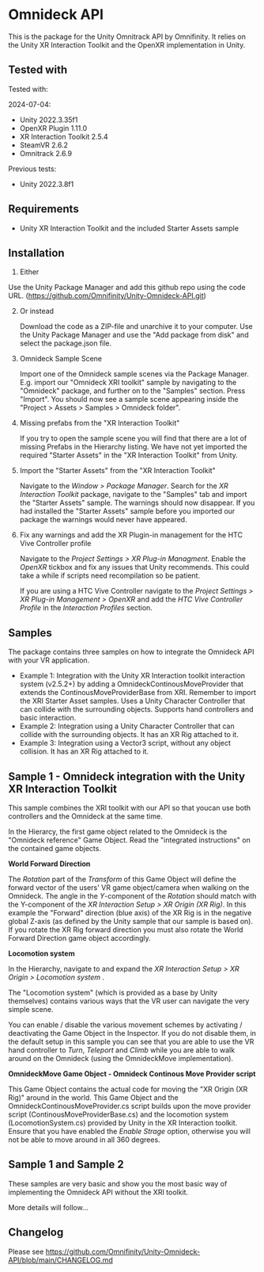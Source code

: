 # Omnideck API
This is the package for the Unity Omnitrack API by Omnifinity. It relies on the Unity XR Interaction Toolkit and the OpenXR implementation in Unity.

## Tested with
Tested with:

2024-07-04:
- Unity 2022.3.35f1
-   OpenXR Plugin 1.11.0
-   XR Interaction Toolkit 2.5.4
- SteamVR 2.6.2
- Omnitrack 2.6.9

Previous tests:
- Unity 2022.3.8f1

## Requirements
- Unity XR Interaction Toolkit and the included Starter Assets sample

## Installation
1) Either

Use the Unity Package Manager and add this github repo using the code URL.
(https://github.com/Omnifinity/Unity-Omnideck-API.git)

2) Or instead

    Download the code as a ZIP-file and unarchive it to your computer. Use the Unity Package Manager and use the "Add package from disk" and select the package.json file. 

3) Omnideck Sample Scene

    Import one of the Omnideck sample scenes via the Package Manager. E.g. import our "Omnideck XRI toolkit" sample by navigating to the "Omnideck" package, and further on to the "Samples" section. Press "Import". You should now see a sample scene appearing inside the "Project > Assets > Samples > Omnideck folder".

4) Missing prefabs from the "XR Interaction Toolkit"

    If you try to open the sample scene you will find that there are a lot of missing Prefabs in the Hierarchy listing. We have not yet imported the required  "Starter Assets" in the "XR Interaction Toolkit" from Unity.

5) Import the "Starter Assets" from the "XR Interaction Toolkit"

    Navigate to the <i>Window > Package Manager</i>. Search for the <i>XR Interaction Toolkit</i> package, navigate to the "Samples" tab and import the "Starter Assets" sample. The warnings should now disappear. If you had installed the "Starter Assets" sample before you imported our package the warnings would never have appeared.

6) Fix any warnings and add the XR Plugin-in management for the HTC Vive Controller profile

   Navigate to the <i>Project Settings > XR Plug-in Managment</i>. Enable the *OpenXR* tickbox and fix any issues that Unity recommends. This could take a while if scripts need recompilation so be patient.

   If you are using a HTC Vive Controller navigate to the <i>Project Settings > XR Plug-in Management > OpenXR</i> and add the <i>HTC Vive Controller Profile</i> in the <i>Interaction Profiles</i> section.


## Samples
The package contains three samples on how to integrate the Omnideck API with your VR application.
- Example 1: Integration with the Unity XR Interaction toolkit interaction system (v2.5.2+) by adding a OmnideckContinousMoveProvider that extends the ContinousMoveProviderBase from XRI. Remember to import the XRI Starter Asset samples. Uses a Unity Character Controller that can collide with the surrounding objects. Supports hand controllers and basic interaction.
- Example 2: Integration using a Unity Character Controller that can collide with the surrounding objects. It has an XR Rig attached to it.
- Example 3: Integration using a Vector3 script, without any object collision. It has an XR Rig attached to it.


## Sample 1 - Omnideck integration with the Unity XR Interaction Toolkit

This sample combines the XRI toolkit with our API so that youcan use both controllers and the Omnideck at the same time.  
   
In the Hierarcy, the first game object related to the Omnideck is the "Omnideck reference" Game Object. Read the "integrated instructions" on the contained game objects.

**World Forward Direction**

The *Rotation* part of the *Transform* of this Game Object will define the forward vector of the users' VR game object/camera when walking on the Omnideck.
The angle in the *Y*-component of the *Rotation* should match with the Y-component of the <i>XR Interaction Setup > XR Origin (XR Rig)</i>.
In this example the "Forward" direction (blue axis) of the XR Rig is in the negative global Z-axis (as defined by the Unity sample that our sample is based on).
If you rotate the XR Rig forward direction you must also rotate the World Forward Direction game object accordingly.   
    

**Locomotion system**
   
In the Hierarchy, navigate to and expand the <i>XR Interaction Setup > XR Origin > Locomotion system </i>.

The "Locomotion system" (which is provided as a base by Unity themselves) contains various ways that the VR user can navigate the very simple scene.

You can enable / disable the various movement schemes by activating / deactivating the Game Object in the Inspector.
If you do not disable them, in the default setup in this sample you can see that you are able to use the VR hand controller to *Turn*, *Teleport* and *Climb* while you are able to walk around on the Omnideck (using the OmnideckMove implementation).


**OmnideckMove Game Object - Omnideck Continous Move Provider script**
    
This Game Object contains the actual code for moving the "XR Origin (XR Rig)" around in the world. 
This Game Object and the OmnideckContinousMoveProvider.cs script builds upon the move provider script (ContinousMoveProviderBase.cs) and the locomotion system (LocomotionSystem.cs) provided by Unity in the XR Interaction toolkit. Ensure that you have enabled the *Enable Strage* option, otherwise you will not be able to move around in all 360 degrees. 
    

## Sample 1 and Sample 2

These samples are very basic and show you the most basic way of implementing the Omnideck API without the XRI toolkit.


More details will follow...




## Changelog
Please see https://github.com/Omnifinity/Unity-Omnideck-API/blob/main/CHANGELOG.md
